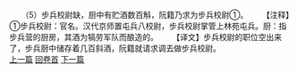　　（5）步兵校尉缺，厨中有贮酒数百斛，阮籍乃求为步兵校尉①。
　　【注释】①步兵校尉：官名。汉代京师置屯兵八校尉，步兵校尉掌管上林苑屯兵。厨：指步兵营的厨房，其酒为犒劳军队而酿造的。
　　【译文】步兵校尉的职位空出来了，步兵厨中储存着几百斜酒，阮籍就请求调去做步兵校尉。
<br>[上一篇](23_04) [回卷首](23_00) [下一篇](23_06)
